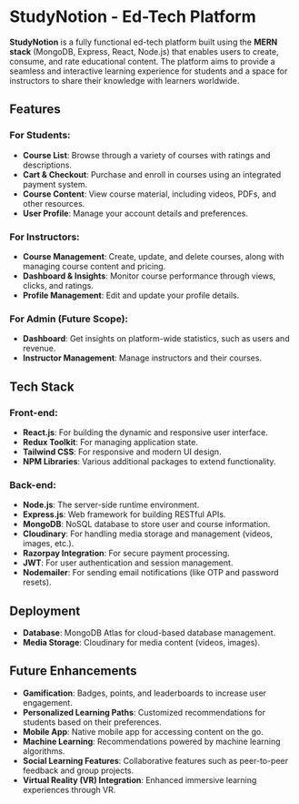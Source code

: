 # StudyNotion - Ed-Tech Platform

**StudyNotion** is a fully functional ed-tech platform built using the **MERN stack** (MongoDB, Express, React, Node.js) that enables users to create, consume, and rate educational content. The platform aims to provide a seamless and interactive learning experience for students and a space for instructors to share their knowledge with learners worldwide.

## Features

### For Students:
- **Course List**: Browse through a variety of courses with ratings and descriptions.
- **Cart & Checkout**: Purchase and enroll in courses using an integrated payment system.
- **Course Content**: View course material, including videos, PDFs, and other resources.
- **User Profile**: Manage your account details and preferences.

### For Instructors:
- **Course Management**: Create, update, and delete courses, along with managing course content and pricing.
- **Dashboard & Insights**: Monitor course performance through views, clicks, and ratings.
- **Profile Management**: Edit and update your profile details.

### For Admin (Future Scope):
- **Dashboard**: Get insights on platform-wide statistics, such as users and revenue.
- **Instructor Management**: Manage instructors and their courses.

## Tech Stack

### Front-end:
- **React.js**: For building the dynamic and responsive user interface.
- **Redux Toolkit**: For managing application state.
- **Tailwind CSS**: For responsive and modern UI design.
- **NPM Libraries**: Various additional packages to extend functionality.


### Back-end:
- **Node.js**: The server-side runtime environment.
- **Express.js**: Web framework for building RESTful APIs.
- **MongoDB**: NoSQL database to store user and course information.
- **Cloudinary**: For handling media storage and management (videos, images, etc.).
- **Razorpay Integration**: For secure payment processing.
- **JWT**: For user authentication and session management.
- **Nodemailer**: For sending email notifications (like OTP and password resets).

## Deployment
- **Database**: MongoDB Atlas for cloud-based database management.
- **Media Storage**: Cloudinary for media content (videos, images).

## Future Enhancements
- **Gamification**: Badges, points, and leaderboards to increase user engagement.
- **Personalized Learning Paths**: Customized recommendations for students based on their preferences.
- **Mobile App**: Native mobile app for accessing content on the go.
- **Machine Learning**: Recommendations powered by machine learning algorithms.
- **Social Learning Features**: Collaborative features such as peer-to-peer feedback and group projects.
- **Virtual Reality (VR) Integration**: Enhanced immersive learning experiences through VR.


